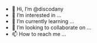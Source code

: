 - 👋 Hi, I’m @discodany
- 👀 I’m interested in ...
- 🌱 I’m currently learning ...
- 💞️ I’m looking to collaborate on ...
- 📫 How to reach me ...

<!---
discodany/discodany is a ✨ special ✨ repository because its `README.md` (this file) appears on your GitHub profile.
You can click the Preview link to take a look at your changes.
--->
